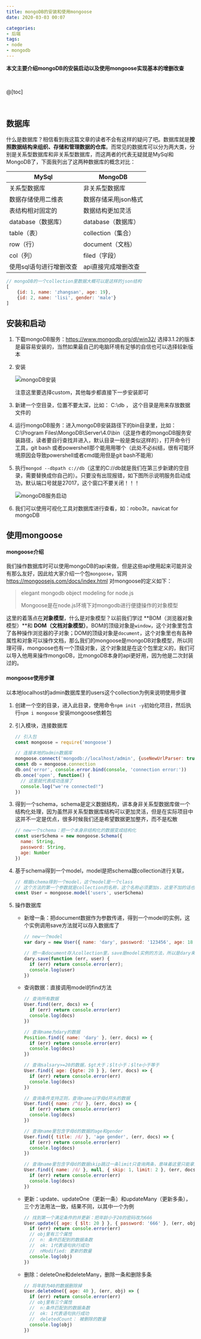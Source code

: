 ```yaml
---
title: mongoDB的安装和使用mongoose
date: 2020-03-03 00:07

categories:
- 后端
tags:
- node
- mongodb
---
```


**本文主要介绍mongoDB的安装启动以及使用mongoose实现基本的增删改查**

<br>

@[toc]

<br>

## 数据库

什么是数据库？相信看到我这篇文章的读者不会有这样的疑问了吧。数据库就是**按照数据结构来组织、存储和管理数据的仓库**。而常见的数据库可以分为两大类，分别是关系型数据库和非关系型数据库，而这两者的代表无疑就是MySql和MongoDB了，下面我列出了这两种数据库的概念对比：

| MySql                   | MongoDB              |
| ----------------------- | -------------------- |
| 关系型数据库            | 非关系型数据库       |
| 数据存储使用二维表      | 数据存储采用json格式 |
| 表结构相对固定的        | 数据结构更加灵活     |
| database（数据库）      | database（数据库）   |
| table（表）             | collection（集合）   |
| row（行）               | document（文档）     |
| col（列）               | filed（字段）        |
| 使用sql语句进行增删改查 | api直接完成增删改查  |

```javascript
// mongoDB的一个collection里数据大概可以是这样的json结构
[
    {id: 1, name: 'zhangsan', age: 19},
    {id: 2, name: 'lisi', gender: 'male'}
]
```



## 安装和启动

1. 下载mongoDB服务：https://www.mongodb.org/dl/win32/   选择3.1.2的版本是最容易安装的，当然如果最自己的电脑环境有足够的自信也可以选择较新版本

2. 安装

   ![mongoDB安装](/img/article/mongoDB安装.png 'mongoDB安装')

   注意这里要选择custom，其他每步都直接下一步安装即可

3. 新建一个空目录，位置不要太深，比如： C:\db ， 这个目录是用来存放数据文件的

4. 运行mongoDB服务：进入mongoDB安装路径下的bin目录里，比如：C:\Program Files\MongoDB\Server\4.0\bin（这是作者的mongoDB服务安装路径，读者要自行查找并进入，默认目录一般是类似这样的），打开命令行工具，git bash 或者powershell那个能用用哪个（此处不必纠结，很有可能环境原因会导致powershell或者cmd能用但是git bash不能用）

5. 执行`mongod --dbpath c://db`（这里的C://db就是我们在第三步新建的空目录，需要替换成你自己的）。只要没有出现报错，如下图所示说明服务启动成功，默认端口号就是27017，这个窗口不要关闭！！！

   ![mongoDB服务启动](/img/article/mongoDB服务启动.png 'mongoDB服务启动')

6. 我们可以使用可视化工具对数据库进行查看，如：robo3t，navicat for mongoDB



## 使用mongoose

#### mongoose介绍

我们操作数据库时可以使用mongoDB的api来做，但是这些api使用起来可能并没有那么友好，因此给大家介绍一个包`mongoose`，官网 https://mongoosejs.com/docs/index.html 对mongoose的定义如下：

> elegant mongodb object modeling for node.js
>
> Mongoose是在node.js环境下对mongodb进行便捷操作的对象模型

这里的着落点在**对象模型**，什么是对象模型？以前我们学过 **BOM（浏览器对象模型）**和 **DOM（文档对象模型）**。BOM的顶级对象是`window`，这个对象里包含了各种操作浏览器的子对象；DOM的顶级对象是`document`，这个对象里也有各种属性和对象可以操作文档，那么我们的mongoose是mongoDB对象模型，所以同理可得，mongoose也有一个顶级对象，这个对象就是在这个包里定义的，我们可以导入他用来操作mongoDB，比mongoDB本身的api更好用，因为他是二次封装过的。

#### mongoose使用步骤

以本地localhost的admin数据库里的users这个collection为例来说明使用步骤

1. 创建一个空的目录，进入此目录，使用命令`npm init -y`初始化项目，然后执行`npm i mongoose` 安装mongoose依赖包

2. 引入模块，连接数据库

   ```javascript
   // 引入包
   const mongoose = require('mongoose')
   
   // 连接本地的admin数据库
   mongoose.connect('mongodb://localhost/admin', {useNewUrlParser: true})
   const db = mongoose.connection
   db.on('error', console.error.bind(console, 'connection error:'))
   db.once('open', function() {
     // 这里就代表成功连接了
     console.log("we're connected!")
   })
   ```

3. 得到一个schema，schema是定义数据结构，讲本身非关系型数据库做一个结构化处理，因为虽然非关系型数据库结构可以更加灵活，但是在实际项目中这并不一定是优点，很多时候我们还是希望数据更加整齐，而不是松散

   ```javascript
   // new一个schema：把一个本身非结构化的数据变成结构化
   const userSchema = new mongoose.Schema({
     name: String,
     password: String,
     age: Number
   })
   ```

4. 基于schema得到一个model，model是把schema跟collection进行关联，

   ```javascript
   // 根据schema得到一个model，这个model是一个class
   // 这个方法的第一个参数就是collection的名称，这个名称必须要加s，这里不加的话也会默认帮我们加上，所以自己的事情自己做，加上他吧
   const User = mongoose.model('users', userSchema)
   ```

5. 操作数据库

   * 新增一条：把document数据作为参数传递，得到一个model的实例，这个实例调用save方法就可以存入数据库了

     ```javascript
     // new一个model
     var dary = new User({ name: 'dary', password: '123456', age: 18 })
     
     // 把一条document存入collection里，save是model实例的方法，所以是dary来调用
     dary.save(function (err, user) {
       if (err) return console.error(err);
       console.log(user)
     })
     ```

   * 查询数据：直接调用model的find方法

     ```javascript
     // 查询所有数据
     User.find((err, docs) => {
       if (err) return console.error(err)
       console.log(docs)
     })
     
     // 查询name为dary的数据
     Position.find({ name: 'dary' }, (err, docs) => {
       if (err) return console.error(err)
       console.log(docs)
     })
     
     // 查询salsary>=20的数据，$gt大于；$lt小于；$lte小于等于
     User.find({ age: {$gte: 20 } }, (err, docs) => {
       if (err) return console.error(err)
       console.log(docs)
     })
     
     // 查询条件支持正则，查询name以字母d开头的数据
     User.find({ name: /^d/ }, (err, docs) => {
       if (err) return console.error(err)
       console.log(docs)
     })
     
     // 查询name里包含字母d的数据的age和gender
     User.find({ title: /d/ }, 'age gender', (err, docs) => {
       if (err) return console.error(err)
       console.log(docs)
     })
     
     // 查询name里包含字母d的数据skip跳过一条limit只查询两条，意味着这里只能拿到第二条和第三条数据
     User.find({ name: /d/ }, null, { skip: 1, limit: 2 }, (err, docs) => {
       if (err) return console.error(err)
       console.log(docs)
     })
     ```

   * 更新：update、updateOne（更新一条）和updateMany（更新多条），三个方法用法一致，结果不同，以其中一个为例

     ```javascript
     // 找到第一个满足条件的并更新：把年龄小于20的密码改为666
     User.update({ age: { $lt: 20 } }, { password: '666' }, (err, obj) => {
       if (err) return console.error(err)
       // obj里有三个属性
       //  n: 条件匹配到的数据条数
       //  ok: 1代表语句执行成功
       //  nModified: 更新的数量
       console.log(obj)
     })
     ```

   * 删除：deleteOne和deleteMany，删除一条和删除多条

     ```javascript
     // 将年龄为40的数据删除掉
     User.deleteOne({ age: 40 }, (err, obj) => {
       if (err) return console.error(err)
       // obj里有三个属性
       //  n:条件匹配到的数据条数
       //  ok: 1代表语句执行成功
       //  deletedCount： 被删除的数量
       console.log(obj)
     })
     ```

